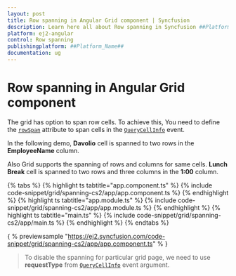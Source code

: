 ```yaml
---
layout: post
title: Row spanning in Angular Grid component | Syncfusion
description: Learn here all about Row spanning in Syncfusion ##Platform_Name## Grid component of Syncfusion Essential JS 2 and more.
platform: ej2-angular
control: Row spanning 
publishingplatform: ##Platform_Name##
documentation: ug
---
```


# Row spanning in Angular Grid component

The grid has option to span row cells. To achieve this, You need to define the [`rowSpan`](../../api/grid/queryCellInfoEventArgs/#rowspan) attribute to span cells in the [`QueryCellInfo`](../../api/grid/queryCellInfoEventArgs) event.

In the following demo, **Davolio** cell is spanned to two rows in the **EmployeeName** column.

Also Grid supports the spanning of rows and columns for same cells. **Lunch Break** cell is spanned to two rows and three columns in the **1:00** column.

{% tabs %}
{% highlight ts tabtitle="app.component.ts" %}
{% include code-snippet/grid/spanning-cs2/app/app.component.ts %}
{% endhighlight %}
{% highlight ts tabtitle="app.module.ts" %}
{% include code-snippet/grid/spanning-cs2/app/app.module.ts %}
{% endhighlight %}
{% highlight ts tabtitle="main.ts" %}
{% include code-snippet/grid/spanning-cs2/app/main.ts %}
{% endhighlight %}
{% endtabs %}
  
{ % previewsample "https://ej2.syncfusion.com/code-snippet/grid/spanning-cs2/app/app.component.ts" % }

> To disable the spanning for particular grid page, we need to use **requestType** from [`QueryCellInfo`](../../api/grid/queryCellInfoEventArgs) event argument.